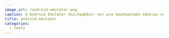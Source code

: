 ```yaml
---
image_url: /android-emulator.png
caption: Ο Android Emulator περιλαμβάνει και μια προσομοίωση κάποιων κουμπιών που συνήθως έχουν τα έξυπνα κινητά.
title: android-emulator
categories:
  - tools
---
```

